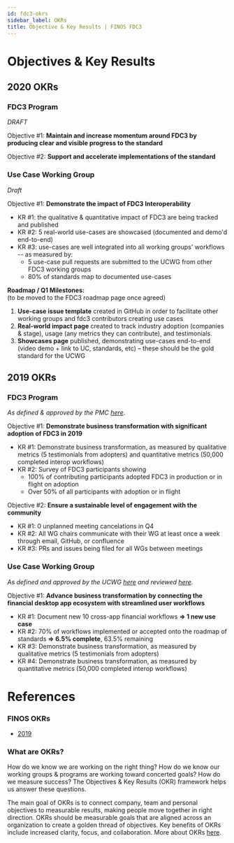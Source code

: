 ```yaml
---
id: fdc3-okrs
sidebar_label: OKRs
title: Objective & Key Results | FINOS FDC3
---
```


# Objectives & Key Results

## 2020 OKRs
### FDC3 Program

*DRAFT*

Objective #1: **Maintain and increase momentum around FDC3 by producing clear and visible progress to the standard**

Objective #2: **Support and accelerate implementations of the standard**

### Use Case Working Group

*Draft*

Objective #1: **Demonstrate the impact of FDC3 Interoperability**
* KR #1: the qualitative & quantitative impact of FDC3 are being tracked and published
* KR #2: 5 real-world use-cases are showcased (documented and demo'd end-to-end)
* KR #3: use-cases are well integrated into all working groups' workflows -- as measured by: 
     * 5 use-case pull requests are submitted to the UCWG from other FDC3 working groups 
     * 80% of standards map to documented use-cases 

**Roadmap / Q1 Milestones:**  
(to be moved to the FDC3 roadmap page once agreed)
1. **Use-case issue template** created in GitHub in order to facilitate other working groups and fdc3 contributors creating use cases
2. **Real-world impact page** created to track industry adoption (companies & stage), usage (any metrics they can contribute), and testimonials.
3. **Showcases page** published, demonstrating use-cases end-to-end (video demo + link to UC, standards, etc) – these should be the gold standard for the UCWG


## 2019 OKRs

### FDC3 Program
*As defined & approved by the PMC [here](https://finosfoundation.atlassian.net/wiki/spaces/FDC3/pages/1172570152/2019-08-09+Meeting)*.

Objective #1: **Demonstrate business transformation with significant adoption of FDC3 in 2019**
* KR #1: Demonstrate business transformation, as measured by qualitative metrics (5 testimonials from adopters) and quantitative metrics (50,000 completed interop workflows)
* KR #2: Survey of FDC3 participants showing
     * 100% of contributing participants adopted FDC3 in production or in flight on adoption
     * Over 50% of all participants with adoption or in flight
 
Objective #2: **Ensure a sustainable level of engagement with the community**
* KR #1: 0 unplanned meeting cancelations in Q4
* KR #2: All WG chairs communicate with their WG at least once a week through email, GitHub, or confluence
* KR #3: PRs and issues being filed for all WGs between meetings

### Use Case Working Group
*As defined and approved by the UCWG [here](https://finosfoundation.atlassian.net/wiki/spaces/FDC3/pages/1110212640/FDC3+UC+Working+Group+Objectives+-+2019) and reviewed [here](https://finosfoundation.atlassian.net/wiki/spaces/FDC3/pages/1226244097/2019-10-17+uc-wg+meeting+notes).*

Objective #1: **Advance business transformation by connecting the financial desktop app ecosystem with streamlined user workflows**
* KR #1: Document new 10 cross-app financial workflows  **=> 1 new use case**
* KR #2: 70% of workflows implemented or accepted onto the roadmap of standards  **=>  6.5% complete**, 63.5% remaining
* KR #3: Demonstrate business transformation, as measured by qualitative metrics (5 testimonials from adopters)
* KR #4: Demonstrate business transformation, as measured by quantitative metrics (50,000 completed interop workflows)


# References

### FINOS OKRs

* [2019](https://finosfoundation.atlassian.net/wiki/spaces/FINOS/overview?preview=/90439791/1160970267/2019%20FINOS%20OKRs.pdf)

### What are OKRs? 

How do we know we are working on the right thing? How do we know our working groups & programs are working toward concerted goals? How do we measure success? The Objectives & Key Results (OKR) framework helps us answer these questions. 

The main goal of OKRs is to connect company, team and personal objectives to measurable results, making people move together in right direction. OKRs should be measurable goals that are aligned across an organization to create a golden thread of objectives. Key benefits of OKRs include increased clarity, focus, and collaboration. More about OKRs [here](https://finosfoundation.atlassian.net/wiki/spaces/FDC3/pages/1090224141/Adoption+of+OKR+Methodology+for+FDC3+s+UCWG).
